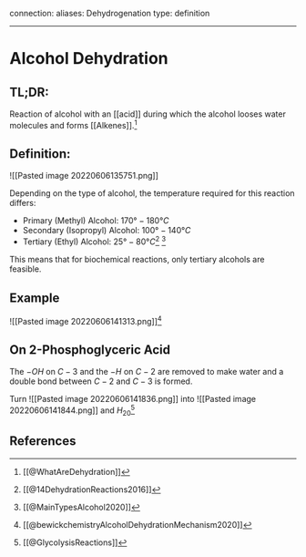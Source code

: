 
connection:
aliases: Dehydrogenation
type: definition

---

# Alcohol Dehydration

## TL;DR:
Reaction of alcohol with an [[acid]] during which the alcohol looses water molecules and forms [[Alkenes]].[^1]

## Definition:
![[Pasted image 20220606135751.png]]

Depending on the type of alcohol, the temperature required for this reaction differs:
- Primary (Methyl) Alcohol: $170°-180°C$
- Secondary (Isopropyl) Alcohol: $100°-140°C$
- Tertiary (Ethyl) Alcohol: $25°-80°C$[^2] [^3]

This means that for biochemical reactions, only tertiary alcohols are feasible.

## Example
![[Pasted image 20220606141313.png]][^4]

## On 2-Phosphoglyceric Acid
The $-OH$ on $C-3$ and the $-H$ on $C-2$ are removed to make water and a double bond between $C-2$ and $C-3$ is formed.

Turn ![[Pasted image 20220606141836.png]] into ![[Pasted image 20220606141844.png]] and $H_20$[^5]

## References

[^1]: [[@WhatAreDehydration]]
[^2]: [[@14DehydrationReactions2016]]
[^3]: [[@MainTypesAlcohol2020]]
[^4]: [[@bewickchemistryAlcoholDehydrationMechanism2020]]
[^5]: [[@GlycolysisReactions]]